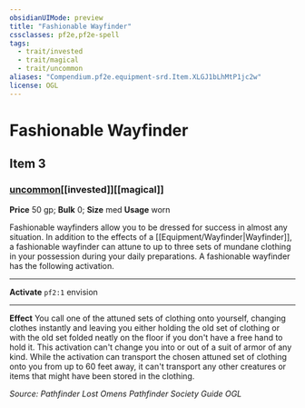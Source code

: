 ```yaml
---
obsidianUIMode: preview
title: "Fashionable Wayfinder"
cssclasses: pf2e,pf2e-spell
tags:
  - trait/invested
  - trait/magical
  - trait/uncommon
aliases: "Compendium.pf2e.equipment-srd.Item.XLGJ1bLhMtP1jc2w"
license: OGL
---
```

# Fashionable Wayfinder
## Item 3
### [uncommon](uncommon "Uncommon Rarity Trait")[[invested]][[magical]]


**Price** 50 gp; 
**Bulk** 0; **Size** med
**Usage** worn

Fashionable wayfinders allow you to be dressed for success in almost any situation. In addition to the effects of a [[Equipment/Wayfinder|Wayfinder]], a fashionable wayfinder can attune to up to three sets of mundane clothing in your possession during your daily preparations. A fashionable wayfinder has the following activation.

* * *

**Activate** `pf2:1` envision

* * *

**Effect** You call one of the attuned sets of clothing onto yourself, changing clothes instantly and leaving you either holding the old set of clothing or with the old set folded neatly on the floor if you don't have a free hand to hold it. This activation can't change you into or out of a suit of armor of any kind. While the activation can transport the chosen attuned set of clothing onto you from up to 60 feet away, it can't transport any other creatures or items that might have been stored in the clothing.

*Source: Pathfinder Lost Omens Pathfinder Society Guide*
*OGL*